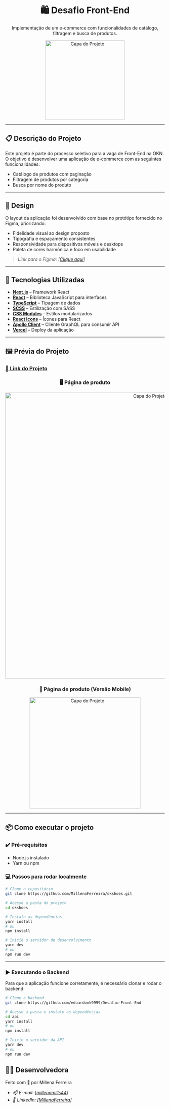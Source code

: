 <h1 align="center">
  🛍️ Desafio Front-End
</h1>

<p align="center">
  Implementação de um e-commerce com funcionalidades de catálogo, filtragem e busca de produtos.
</p>

<p align="center">
  <img src="https://github.com/user-attachments/assets/d7aa322f-21d8-4959-8314-48c2aa29a539" width="250" alt="Capa do Projeto" />
</p>


---

## 📋 Descrição do Projeto

Este projeto é parte do processo seletivo para a vaga de Front-End na OKN. O objetivo é desenvolver uma aplicação de e-commerce com as seguintes funcionalidades:

- Catálogo de produtos com paginação
- Filtragem de produtos por categoria
- Busca por nome do produto

---

## 🎨 Design

O layout da aplicação foi desenvolvido com base no protótipo fornecido no Figma, priorizando:

- Fidelidade visual ao design proposto
- Tipografia e espaçamento consistentes
- Responsividade para dispositivos móveis e desktops
- Paleta de cores harmônica e foco em usabilidade

> *Link para o Figma: [[Clique aqui](https://www.figma.com/design/JYngG6jj9RVIAI57RQoMxa/oknshoes?node-id=680-6449&p=f&t=yJpQtBOhuwOtdsoW-0)]*

---

## 🚀 Tecnologias Utilizadas

- **[Next.js](https://nextjs.org/)** – Framework React
- **[React](https://reactjs.org/)** – Biblioteca JavaScript para interfaces
- **[TypeScript](https://www.typescriptlang.org/)** – Tipagem de dados
- **[SCSS](https://sass-lang.com/)** – Estilização com SASS
- **[CSS Modules](https://github.com/css-modules/css-modules)** – Estilos modularizados
- **[React Icons](https://react-icons.github.io/react-icons/)** – Ícones para React
- **[Apollo Client](https://www.apollographql.com/docs/react/)** – Cliente GraphQL para consumir API
- **[Vercel](https://vercel.com/)** – Deploy da aplicação

---

## 🖼️ Prévia do Projeto
### **[🔗 Link do Projeto](https://okshoes.vercel.app/)**

<h3 align="center">
  🖥️ Página de produto
</h3>
<p align="center">
  <a href="https://github.com/user-attachments/assets/929d9ad0-8b1d-4d75-85c1-1d2310eee33c" target="_blank">
    <img src="https://github.com/user-attachments/assets/929d9ad0-8b1d-4d75-85c1-1d2310eee33c" width="900" alt="Capa do Projeto" />
  </a>
</p>

<h3 align="center">
  📱 Página de produto (Versão Mobile)
</h3>
<p align="center">
  <a href="https://github.com/user-attachments/assets/26247b13-f250-478f-87aa-1f6fd90713e3" target="_blank">
    <img src="https://github.com/user-attachments/assets/26247b13-f250-478f-87aa-1f6fd90713e3" width="350" alt="Capa do Projeto" />
  </a>
</p>


---

## 📦 Como executar o projeto

### ✔️ Pré-requisitos

- Node.js instalado
- Yarn ou npm

### 💻 Passos para rodar localmente

```bash
# Clone o repositório
git clone https://github.com/MillenaFerreira/okshoes.git

# Acesse a pasta do projeto
cd okshoes

# Instale as dependências
yarn install
# ou
npm install

# Inicie o servidor de desenvolvimento
yarn dev
# ou
npm run dev
```

---

### ▶️ Executando o Backend
Para que a aplicação funcione corretamente, é necessário clonar e rodar o backend:

```bash
# Clone o backend
git clone https://github.com/eduardonk9999/Desafio-Front-End

# Acesse a pasta e instale as dependências
cd api
yarn install
# ou
npm install

# Inicie o servidor da API
yarn dev
# ou
npm run dev
```

## 👩‍💻 Desenvolvedora
Feito com 💖 por Millena Ferreira
-  *📫 E-mail: [[millenamills44](millenamills44@gmail.com)]*
-  *📱 LinkedIn: [[MillenaFerreira](https://www.linkedin.com/in/millena-ferreira-0b9569225/)]*



